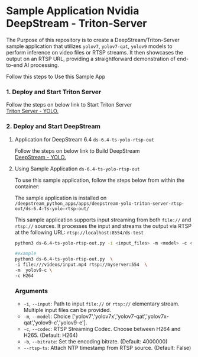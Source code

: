 # Sample Application Nvidia DeepStream - Triton-Server

The Purpose of this repository is to create a DeepStream/Triton-Server sample application that utilizes `yolov7`, `yolov7-qat`, `yolov9` models to perform inference on video files or RTSP streams. It then showcases the output on an RTSP URL, providing a straightforward demonstration of end-to-end AI processing.

Follow this steps to Use this Sample App

### 1. Deploy and Start Triton Server

Follow the steps on below link to Start Triton Server<br>
[Triton Server - YOLO.](https://github.com/levipereira/triton-server-yolo/)

 

### 2. Deploy and Start DeepStream 

1.  Application for DeepStream 6.4 `ds-6.4-ts-yolo-rtsp-out` 

    Follow the steps on below link to Build DeepStream<br>
    [DeepStream - YOLO.](https://github.com/levipereira/docker_images/ds-6.4-ts-yolo)


2. Using Sample Application `ds-6.4-ts-yolo-rtsp-out`  

    To use this sample application, follow the steps below from within the container:

    The sample application is installed on `/deepstream_python_apps/apps/deepstream-yolo-triton-server-rtsp-out/ds-6.4-ts-yolo-rtsp-out/`

    This sample application supports input streaming from both `file://` and `rtsp://` sources. It processes the input and streams the output via RTSP at the following URL: `rtsp://localhost:8554/ds-test`

    ```bash
    python3 ds-6.4-ts-yolo-rtsp-out.py -i <input_files> -m <model> -c <codec> -b <bitrate> [--rtsp-ts]

    #example
    python3 ds-6.4-ts-yolo-rtsp-out.py  \
    -i file:///videos/input.mp4 rtsp://myserver:554  \
    -m  yolov9-c \
    -c H264   
    ```
    ### Arguments 
    *   `-i`, `--input`: Path to input `file://` or `rtsp://` elementary stream. Multiple input files can be provided.
    *   `-m`, `--model`: Choice  ['yolov7','yolov7x','yolov7-qat','yolov7x-qat','yolov9-c','yolov9-e']. 
    *   `-c`, `--codec`: RTSP Streaming Codec. Choose between H264 and H265. (Default: H264)
    *   `-b`, `--bitrate`: Set the encoding bitrate. (Default: 4000000)
    *   `--rtsp-ts`: Attach NTP timestamp from RTSP source. (Default: False)

